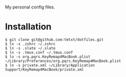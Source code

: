My personal config files.

# Installation

```console
$ git clone git@github.com:tmtxt/dotfiles.git
$ ln -s .zshrc ~/.zshrc
$ ln -s .slate ~/.slate
$ ln -s .tmux.conf ~/.tmux.conf
$ ln -s org.pqrs.KeyRemap4MacBook.plist ~/Library/Preferences/org.pqrs.KeyRemap4MacBook.plist
$ ln -s private.xml ~/Library/Application Support/KeyRemap4MacBook/private.xml
```
